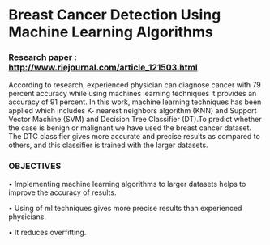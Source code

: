  # Breast Cancer Detection Using Machine Learning Algorithms
 
 ### Research paper : http://www.riejournal.com/article_121503.html
 
According to research, experienced physician can diagnose cancer with 79 percent accuracy while using machines learning techniques it provides an accuracy of 91 percent. In this work, machine learning techniques has been applied which includes K- nearest neighbors algorithm (KNN) and Support Vector Machine (SVM) and Decision Tree Classifier (DT).To predict whether the case is benign or malignant we have used the breast cancer dataset. The DTC classifier gives more accurate and precise results as compared to others, and this classifier is trained with the larger datasets.

### OBJECTIVES
•	Implementing machine learning algorithms to larger datasets helps to improve the accuracy of results.

•	Using of ml techniques gives more precise results than experienced physicians.

•	It reduces overfitting.


